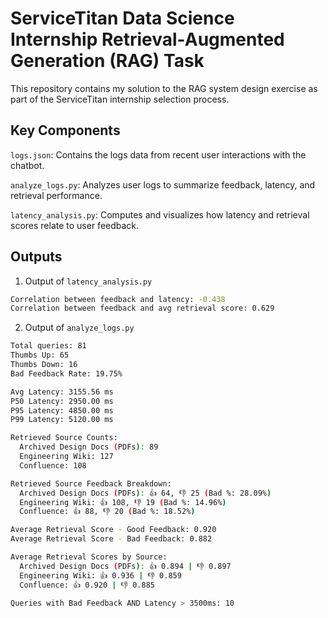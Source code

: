 # ServiceTitan Data Science Internship Retrieval-Augmented Generation (RAG) Task

This repository contains my solution to the RAG system design exercise as part of the ServiceTitan internship selection process.



## Key Components

`logs.json`: Contains the logs data from recent user interactions with the chatbot.

`analyze_logs.py`: Analyzes user logs to summarize feedback, latency, and retrieval performance.

`latency_analysis.py`: Computes and visualizes how latency and retrieval scores relate to user feedback.


## Outputs

1. Output of `latency_analysis.py`

```bash
Correlation between feedback and latency: -0.438
Correlation between feedback and avg retrieval score: 0.629
```

2. Output of `analyze_logs.py`

```bash
Total queries: 81
Thumbs Up: 65  
Thumbs Down: 16
Bad Feedback Rate: 19.75%

Avg Latency: 3155.56 ms
P50 Latency: 2950.00 ms
P95 Latency: 4850.00 ms
P99 Latency: 5120.00 ms

Retrieved Source Counts:
  Archived Design Docs (PDFs): 89
  Engineering Wiki: 127
  Confluence: 108

Retrieved Source Feedback Breakdown:
  Archived Design Docs (PDFs): 👍 64, 👎 25 (Bad %: 28.09%)
  Engineering Wiki: 👍 108, 👎 19 (Bad %: 14.96%)
  Confluence: 👍 88, 👎 20 (Bad %: 18.52%)

Average Retrieval Score - Good Feedback: 0.920
Average Retrieval Score - Bad Feedback: 0.882

Average Retrieval Scores by Source:
  Archived Design Docs (PDFs): 👍 0.894 | 👎 0.897
  Engineering Wiki: 👍 0.936 | 👎 0.859
  Confluence: 👍 0.920 | 👎 0.885

Queries with Bad Feedback AND Latency > 3500ms: 10
```
